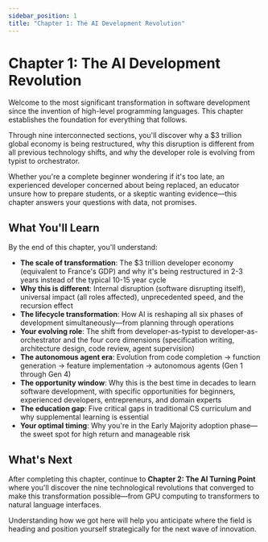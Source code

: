 ```yaml
---
sidebar_position: 1
title: "Chapter 1: The AI Development Revolution"
---
```


# Chapter 1: The AI Development Revolution

Welcome to the most significant transformation in software development since the invention of high-level programming languages. This chapter establishes the foundation for everything that follows.

Through nine interconnected sections, you'll discover why a $3 trillion global economy is being restructured, why this disruption is different from all previous technology shifts, and why the developer role is evolving from typist to orchestrator.

Whether you're a complete beginner wondering if it's too late, an experienced developer concerned about being replaced, an educator unsure how to prepare students, or a skeptic wanting evidence—this chapter answers your questions with data, not promises.

## What You'll Learn

By the end of this chapter, you'll understand:

- **The scale of transformation**: The $3 trillion developer economy (equivalent to France's GDP) and why it's being restructured in 2-3 years instead of the typical 10-15 year cycle
- **Why this is different**: Internal disruption (software disrupting itself), universal impact (all roles affected), unprecedented speed, and the recursion effect
- **The lifecycle transformation**: How AI is reshaping all six phases of development simultaneously—from planning through operations
- **Your evolving role**: The shift from developer-as-typist to developer-as-orchestrator and the four core dimensions (specification writing, architecture design, code review, agent supervision)
- **The autonomous agent era**: Evolution from code completion → function generation → feature implementation → autonomous agents (Gen 1 through Gen 4)
- **The opportunity window**: Why this is the best time in decades to learn software development, with specific opportunities for beginners, experienced developers, entrepreneurs, and domain experts
- **The education gap**: Five critical gaps in traditional CS curriculum and why supplemental learning is essential
- **Your optimal timing**: Why you're in the Early Majority adoption phase—the sweet spot for high return and manageable risk


## What's Next

After completing this chapter, continue to **Chapter 2: The AI Turning Point** where you'll discover the nine technological revolutions that converged to make this transformation possible—from GPU computing to transformers to natural language interfaces.

Understanding how we got here will help you anticipate where the field is heading and position yourself strategically for the next wave of innovation.
